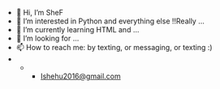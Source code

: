 - 👋 Hi, I’m SheF
- 👀 I’m interested in Python and everything else !!Really ...
- 🌱 I’m currently learning HTML and  ...
- 💞️ I’m looking for ...
- 📫 How to reach me: by texting, or messaging, or texting :)
- - - Ishehu2016@gmail.com 
<!---
Ns-SheF/Ns-SheF is a ✨ special ✨ repository because its `README.md` (this file) appears on your GitHub profile.
You can click the Preview link to take a look at your changes.
--->
